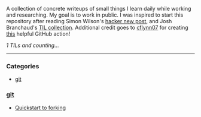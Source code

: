 A collection of concrete writeups of small things I learn daily while working
and researching. My goal is to work in public. I was inspired to start this
repository after reading Simon Wilson's [hacker new post][1], and
Josh Branchaud's [TIL collection][2]. Additional credit goes to [cflynn07][3] for creating [this][4] helpful GitHub  action!


_1 TILs and counting..._

---


### Categories


- [git](#git)

### [git](#git)
- [Quickstart to forking](git/forking.md)


[1]: https://simonwillison.net/2020/Apr/20/self-rewriting-readme/
[2]: https://github.com/jbranchaud/til
[3]: https://github.com/cflynn07
[4]: https://github.com/marketplace/actions/til-auto-format-readme

